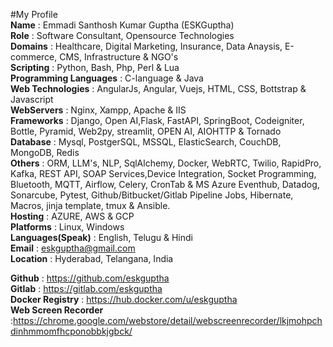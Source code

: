 #My Profile\
**Name**	                : Emmadi Santhosh Kumar Guptha (ESKGuptha)\
**Role**                  : Software Consultant, Opensource Technologies\
**Domains**               : Healthcare, Digital Marketing, Insurance, Data Anaysis, E-commerce, CMS, Infrastructure & NGO's\
**Scripting**             : Python, Bash, Php, Perl & Lua\
**Programming Languages** : C-language & Java\
**Web Technologies**      : AngularJs, Angular, Vuejs, HTML, CSS, Bottstrap & Javascript\
**WebServers**            : Nginx, Xampp, Apache & IIS\
**Frameworks**            : Django, Open AI,Flask, FastAPI, SpringBoot, Codeigniter, Bottle, Pyramid, Web2py, streamlit, OPEN AI, AIOHTTP & Tornado\
**Database**              : Mysql, PostgerSQL, MSSQL, ElasticSearch, CouchDB, MongoDB, Redis\
**Others**                : ORM, LLM's, NLP, SqlAlchemy, Docker, WebRTC, Twilio, RapidPro, Kafka, REST API, SOAP Services,Device Integration, Socket Programming, Bluetooth, MQTT,                             Airflow, Celery, CronTab & MS Azure Eventhub, Datadog, Sonarcube, Pytest, Github/Bitbucket/Gitlab Pipeline Jobs, Hibernate, Macros, jinja template, tmux &                                 Ansible. \
**Hosting**               : AZURE, AWS & GCP\
**Platforms**	            : Linux, Windows\
**Languages(Speak)**      : English, Telugu & Hindi\
**Email**	                : eskguptha@gmail.com\
**Location**              : Hyderabad, Telangana, India

**Github**	              : https://github.com/eskguptha \
**Gitlab**                : https://gitlab.com/eskguptha \
**Docker Registry**       : https://hub.docker.com/u/eskguptha \
**Web Screen Recorder**   :https://chrome.google.com/webstore/detail/webscreenrecorder/lkjmohpchdinhmmomfhcponobbkjgbck/

